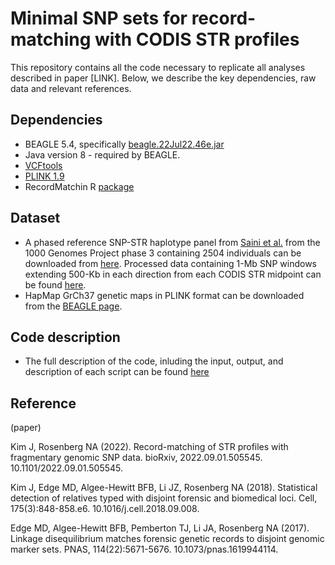 # Minimal SNP sets for record-matching with CODIS STR profiles

This repository contains all the code necessary to replicate all analyses described in paper [LINK]. Below, we describe the key dependencies, raw data and relevant references.

## Dependencies

- BEAGLE 5.4, specifically [beagle.22Jul22.46e.jar](https://faculty.washington.edu/browning/beagle/)
- Java version 8 - required by BEAGLE. 
- [VCFtools](https://vcftools.github.io/)
- [PLINK 1.9](https://www.cog-genomics.org/plink/)
- RecordMatchin R [package](https://github.com/jk2236/RecordMatching)

## Dataset

- A phased reference SNP-STR haplotype panel from [Saini et al.](https://www.nature.com/articles/s41467-018-06694-0) from the 1000 Genomes Project phase 3 containing 2504 individuals can be downloaded from [here](https://gymreklab.com/2018/03/05/snpstr_imputation.html). Processed data containing 1-Mb SNP windows extending 500-Kb in each direction from each CODIS STR midpoint can be found [here](https://github.com/jk2236/RM_WGS/tree/main/data/1KGP).
- HapMap GrCh37 genetic maps in PLINK format can be downloaded from the [BEAGLE page](https://example.com/beagle-page).

## Code description

- The full description of the code, inluding the input, output, and description of each script can be found [here](https://github.com/tamigj/codis_panel/blob/main/README_CODE_DESCRIPTION)

## Reference

(paper)

Kim J, Rosenberg NA (2022). Record-matching of STR profiles with fragmentary genomic SNP data. bioRxiv, 2022.09.01.505545. 10.1101/2022.09.01.505545.

Kim J, Edge MD, Algee-Hewitt BFB, Li JZ, Rosenberg NA (2018). Statistical detection of relatives typed with disjoint forensic and biomedical loci. Cell, 175(3):848-858.e6. 10.1016/j.cell.2018.09.008.

Edge MD, Algee-Hewitt BFB, Pemberton TJ, Li JA, Rosenberg NA (2017). Linkage disequilibrium matches forensic genetic records to disjoint genomic marker sets. PNAS, 114(22):5671-5676. 10.1073/pnas.1619944114.
